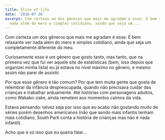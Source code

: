 ```yaml
---
title: Slice of life
date: '2016-07-26'
excerpt: Com certeza um dos gêneros que mais me agradam é esse. É bem relaxante ver
  nada além do mero e simples cotidiano, ainda que seja um...
---
```




Com certeza um dos gêneros que mais me agradam é esse. É bem relaxante ver nada além do mero e simples cotidiano, ainda que seja um completamente diferente do meu.

Curiosamente esse é um gênero que gosto tanto, mas tanto, que na primeira vez que fui ver aquele site de estatísticas (bem, isso depois que organizei minha lista) eu já estava no nível máximo no gênero, e mesmo assim não parei de assistir.

Por que esse gênero é tão comum? Por que tem muita gente que gosta de relembrar da infância despreocupada, quando não precisava cuidar das crianças e trabalhar arduamente. Até histórias com personagens adultos, como Wakako-zake, ainda remetem aos momentos calmos da vida.

Estava pensando: talvez seja por isso que eu acabo não gostando muito de séries porém desenhos americanos (não que sendo mais infantis tenham mais cotidiano, South Park conta a história de crianças mas não é nada infantil).

Acho que é só isso que eu queria falar...
